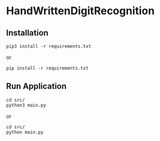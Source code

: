 # HandWrittenDigitRecognition

## Installation

```
pip3 install -r requirements.txt
```
or
```
pip install -r requirements.txt
```
## Run Application
```
cd src/
python3 main.py
```
or 
```
cd src/
python main.py
```
